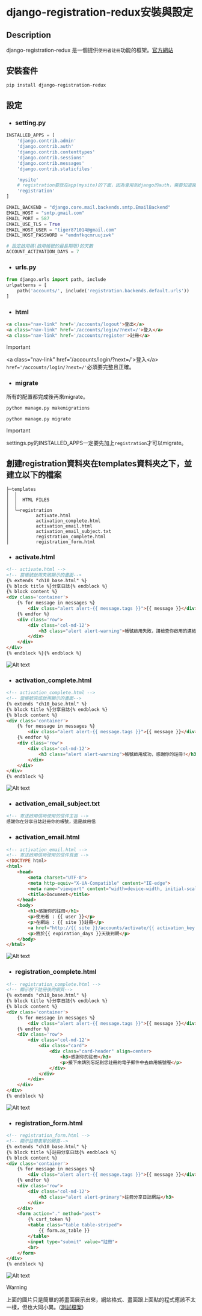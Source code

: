 # django-registration-redux安裝與設定

## Description

django-registration-redux 是一個提供`使用者註冊`功能的框架。[官方網站](https://django-registration-redux.readthedocs.io/en/latest/)

## 安裝套件

```bash
pip install django-registration-redux
```

## 設定

* ### setting.py

```python
INSTALLED_APPS = [
    'django.contrib.admin'
    'django.contrib.auth'
    'django.contrib.contenttypes'
    'django.contrib.sessions'
    'django.contrib.messages'
    'django.contrib.staticfiles'

    'mysite'
    # registration要放在app(mysite)的下面，因為會用到django的auth，需要知道路徑
    'registration'
]

EMAIL_BACKEND = "django.core.mail.backends.smtp.EmailBackend"
EMAIL_HOST = "smtp.gmail.com"
EMAIL_PORT = 587
EMAIL_USE_TLS = True
EMAIL_HOST_USER = "tiger871014@gmail.com"
EMAIL_HOST_PASSWORD = "emdnfkqcmruujzwk"

# 設定啟用碼(啟用帳號的最長期限)的天數
ACCOUNT_ACTIVATION_DAYS = 7
```

* ### urls.py

```python
from django.urls import path, include
urlpatterns = [
    path('accounts/', include('registration.backends.default.urls'))
]
```

* ### html

```html
<a class="nav-link" href='/accounts/logout'>登出</a>
<a class="nav-link" href='/accounts/login/?next=/'>登入</a>
<a class="nav-link" href='/accounts/register'>註冊</a>
```

> [!IMPORTANT]
> \<a class="nav-link" href='/accounts/login/?next=/'>登入<\/a><br>
> `href='/accounts/login/?next=/'`必須要完整且正確。

* ### migrate

所有的配置都完成後再來migrate。

```BASH
python manage.py makemigrations

python manage.py migrate
```

> [!IMPORTANT]
> settings.py的INSTALLED_APPS一定要先加上`registration`才可以migrate。

## 創建registration資料夾在templates資料夾之下，並建立以下的檔案

```tree
├─templates
│  │
│  │  HTML FILES
│  │
│  └─registration
│          activate.html
│          activation_complete.html
│          activation_email.html
│          activation_email_subject.txt
│          registration_complete.html
│          registration_form.html
```

* ### activate.html

```html
<!-- activate.html -->
<!-- 當帳號啟用失敗顯示的畫面-->
{% extends "ch10_base.html" %}
{% block title %}分享日誌{% endblock %}
{% block content %}
<div class='container'>
    {% for message in messages %}
        <div class="alert alert-{{ message.tags }}">{{ message }}</div>
    {% endfor %}
    <div class='row'>
        <div class='col-md-12'>
            <h3 class="alert alert-warning">帳號啟用失敗，請檢查你啟用的連結!</h3>
        </div>
    </div>
</div>
{% endblock %}{% endblock %}
 ```

![Alt text](images/image-12.png)

* ### activation_complete.html

```html
<!-- activation_complete.html -->
<!-- 當帳號完成啟用顯示的畫面-->
{% extends "ch10_base.html" %}
{% block title %}分享日誌{% endblock %}
{% block content %}
<div class='container'>
    {% for message in messages %}
        <div class="alert alert-{{ message.tags }}">{{ message }}</div>
    {% endfor %}
    <div class='row'>
        <div class='col-md-12'>
            <h3 class="alert alert-warning">帳號啟用成功，感謝你的註冊!</h3>
        </div>
    </div>
</div>
{% endblock %}
```

![Alt text](images/image-13.png)

* ### activation_email_subject.txt

```html
<!-- 寄送啟用信時使用的信件主旨 -->
感謝你在分享日誌註冊你的帳號，這是啟用信
```

* ### activation_email.html

```html
<!-- activation_email.html -->
<!-- 寄送啟用信時使用的信件頁面 -->
<!DOCTYPE html>
<html>
    <head>
        <meta charset="UTF-8">
        <meta http-equiv="X-UA-Compatible" content="IE-edge">
        <meta name="viewport" content="width=device-width, initial-scale=1.0">
        <title>Document</title>
    </head>
    <body>
        <h1>感謝你的註冊</h1>
        <p>使用者 : {{ user }}</p>
        <p>在網站 : {{ site }}註冊</p>
        <a href="http://{{ site }}/accounts/activate/{{ activation_key }}">點擊啟用</a>
        <p>將於{{ expiration_days }}天後到期</p>
    </body>
</html>
```

![Alt text](images/image-14.png)

* ### registration_complete.html

```html
<!-- registration_complete.html -->
<!-- 顯示按下註冊後的網頁-->
{% extends "ch10_base.html" %}
{% block title %}分享日誌{% endblock %}
{% block content %}
<div class='container'>
    {% for message in messages %}
        <div class="alert alert-{{ message.tags }}">{{ message }}</div>
    {% endfor %}
    <div class='row'>
        <div class='col-md-12'>
            <div class="card">
                <div class="card-header" align=center>
                    <h3>感謝你的註冊</h3>
                    <p>接下來請別忘記到您註冊的電子郵件中去啟用帳號喔</p>
                </div>
            </div>
        </div>
    </div>
</div>
{% endblock %}
```

![Alt text](images/image-15.png)

* ### registration_form.html

```html
<!-- registration_form.html -->
<!-- 顯示註冊表單的網頁-->
{% extends "ch10_base.html" %}
{% block title %}註冊分享日誌{% endblock %}
{% block content %}
<div class='container'>
    {% for message in messages %}
        <div class="alert alert-{{ message.tags }}">{{ message }}</div>
    {% endfor %}
    <div class='row'>
        <div class='col-md-12'>
            <h3 class="alert alert-primary">註冊分享日誌網站</h3>
        </div>
    </div>
    <form action="." method="post">
        {% csrf_token %}
        <table class="table table-striped">
            {{ form.as_table }}
        </table>
        <input type="submit" value="註冊">
        <br>
    </form>
</div>
{% endblock %}
```

![Alt text](images/image-16.png)

> [!WARNING]
> 上面的圖片只是簡單的將畫面展示出來，網站格式、畫面跟上面貼的程式應該不太一樣，但也大同小異。([測試檔案](doc/ch10_test))
